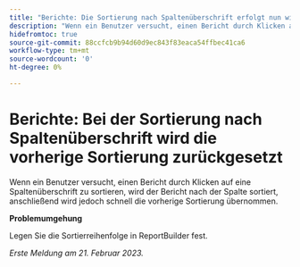 ```yaml
---
title: "Berichte: Die Sortierung nach Spaltenüberschrift erfolgt nun wieder nach vorheriger Sortierung."
description: "Wenn ein Benutzer versucht, einen Bericht durch Klicken auf eine Spaltenüberschrift zu sortieren, wird der Bericht nach der Spalte sortiert, anschließend wird jedoch schnell die vorherige Sortierung übernommen."
hidefromtoc: true
source-git-commit: 88ccfcb9b94d60d9ec843f83eaca54ffbec41ca6
workflow-type: tm+mt
source-wordcount: '0'
ht-degree: 0%

---
```



# Berichte: Bei der Sortierung nach Spaltenüberschrift wird die vorherige Sortierung zurückgesetzt

Wenn ein Benutzer versucht, einen Bericht durch Klicken auf eine Spaltenüberschrift zu sortieren, wird der Bericht nach der Spalte sortiert, anschließend wird jedoch schnell die vorherige Sortierung übernommen.

**Problemumgehung**

Legen Sie die Sortierreihenfolge in ReportBuilder fest.

_Erste Meldung am 21. Februar 2023._

